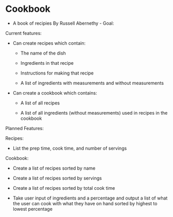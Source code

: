 # Cookbook
- A book of recipies By Russell Abernethy -
Goal:


Current features:

- Can create recipes which contain:

  - The name of the dish
  
  - Ingredients in that recipe
  
  - Instructions for making that recipe
  
  - A list of ingredients with measurements and without measurements
  
- Can create a cookbook which contains:

  - A list of all recipes
  
  - A list of all ingredients (without measurements) used in recipes in the cookbook
  
Planned Features:

Recipes:

- List the prep time, cook time, and number of servings 
  
  
Cookbook:

  - Create a list of recipes sorted by name
  
  - Create a list of recipes sorted by servings
  
  - Create a list of recipes sorted by total cook time
  
  - Take user input of ingredients and a percentage and output a list of what the user can cook with what they have on hand sorted by highest to lowest percentage 
